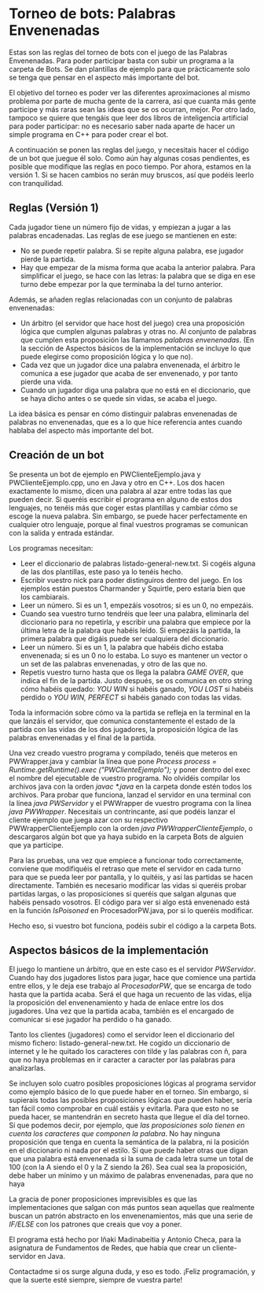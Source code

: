 # Torneo de bots: Palabras Envenenadas

Estas son las reglas del torneo de bots con el juego de las Palabras Envenenadas. Para poder participar basta con subir un programa a la carpeta de Bots. Se dan plantillas de ejemplo para que prácticamente solo se tenga que pensar en el aspecto más importante del bot. 

El objetivo del torneo es poder ver las diferentes aproximaciones al mismo problema por parte de mucha gente de la carrera, así que cuanta más gente participe y más raras sean las ideas que se os ocurran, mejor. Por otro lado, tampoco se quiere que tengáis que leer dos libros de inteligencia artificial para poder participar: no es necesario saber nada aparte de hacer un simple programa en C++ para poder crear el bot.

A continuación se ponen las reglas del juego, y necesitais hacer el código de un bot que juegue él solo. Como aún hay algunas cosas pendientes, es posible que modifique las reglas en poco tiempo. Por ahora, estamos en la versión 1. Si se hacen cambios no serán muy bruscos, así que podéis leerlo con tranquilidad.

## Reglas (Versión 1)

Cada jugador tiene un número fijo de vidas, y empiezan a jugar a las palabras encadenadas. Las reglas de ese juego se mantienen en este:

- No se puede repetir palabra. Si se repite alguna palabra, ese jugador pierde la partida.
- Hay que empezar de la misma forma que acaba la anterior palabra. Para simplificar el juego, se hace con las letras: la palabra que se diga en ese turno debe empezar por la que terminaba la del turno anterior.

Además, se añaden reglas relacionadas con un conjunto de palabras envenenadas:

- Un árbitro (el servidor que hace host del juego) crea una proposición lógica que cumplen algunas palabras y otras no. Al conjunto de palabras que cumplen esta proposición las llamamos *palabras envenenadas*. (En la sección de Aspectos básicos de la implementación se incluye lo que puede elegirse como proposición lógica y lo que no).
- Cada vez que un jugador dice una palabra envenenada, el árbitro le comunica a ese jugador que acaba de ser envenenado, y por tanto pierde una vida.
- Cuando un jugador diga una palabra que no está en el diccionario, que se haya dicho antes o se quede sin vidas, se acaba el juego.

La idea básica es pensar en cómo distinguir palabras envenenadas de palabras no envenenadas, que es a lo que hice referencia antes cuando hablaba del aspecto más importante del bot.

## Creación de un bot

Se presenta un bot de ejemplo en PWClienteEjemplo.java y PWClienteEjemplo.cpp, uno en Java y otro en C++. Los dos hacen exactamente lo mismo, dicen una palabra al azar entre todas las que pueden decir. Si queréis escribir el programa en alguno de estos dos lenguajes, no tenéis más que coger estas plantillas y cambiar cómo se escoge la nueva palabra. Sin embargo, se puede hacer perfectamente en cualquier otro lenguaje, porque al final vuestros programas se comunican con la salida y entrada estándar.

Los programas necesitan:

- Leer el diccionario de palabras listado-general-new.txt. Si cogéis alguna de las dos plantillas, este paso ya lo tenéis hecho.
- Escribir vuestro nick para poder distinguiros dentro del juego. En los ejemplos están puestos Charmander y Squirtle, pero estaría bien que los cambiarais.
- Leer un número. Si es un 1, empezáis vosotros; si es un 0, no empezáis.
- Cuando sea vuestro turno tendréis que leer una palabra, eliminarla del diccionario para no repetirla, y escribir una palabra que empiece por la última letra de la palabra que habéis leído. Si empezáis la partida, la primera palabra que digáis puede ser cualquiera del diccionario. 
- Leer un número. Si es un 1, la palabra que habéis dicho estaba envenenada; si es un 0 no lo estaba. Lo suyo es mantener un vector o un set de las palabras envenenadas, y otro de las que no.
- Repetís vuestro turno hasta que os llega la palabra *GAME OVER*, que indica el fin de la partida. Justo después, se os comunica en otro string cómo habéis quedado: *YOU WIN* si habéis ganado, *YOU LOST* si habéis perdido o *YOU WIN, PERFECT* si habéis ganado con todas las vidas.

Toda la información sobre cómo va la partida se refleja en la terminal en la que lanzáis el servidor, que comunica constantemente el estado de la partida con las vidas de los dos jugadores, la proposición lógica de las palabras envenenadas y el final de la partida.

Una vez creado vuestro programa y compilado, tenéis que meteros en PWWrapper.java y cambiar la línea que pone *Process process = Runtime.getRuntime().exec ("PWClienteEjemplo");* y poner dentro del exec el nombre del ejecutable de vuestro programa. No olvidéis compilar los archivos java con la orden _javac *.java_ en la carpeta donde estén todos los archivos. Para probar que funciona, lanzad el servidor en una terminal con la línea *java PWServidor* y el PWWrapper de vuestro programa con la línea *java PWWrapper*. Necesitais un contrincante, así que podéis lanzar el cliente ejemplo que juega azar con su respectivo PWWrapperClienteEjemplo con la orden *java PWWrapperClienteEjemplo*, o descargaros algún bot que ya haya subido en la carpeta Bots de alguien que ya participe.

Para las pruebas, una vez que empiece a funcionar todo correctamente, conviene que modifiquéis el retraso que mete el servidor en cada turno para que se pueda leer por pantalla, y lo quitéis, y así las partidas se hacen directamente. También es necesario modificar las vidas si queréis probar partidas largas, o las proposiciones si queréis que salgan algunas que habéis pensado vosotros. El código para ver si algo está envenenado está en la función *IsPoisoned* en ProcesadorPW.java, por si lo queréis modificar.

Hecho eso, si vuestro bot funciona, podéis subir el código a la carpeta Bots.


## Aspectos básicos de la implementación

El juego lo mantiene un árbitro, que en este caso es el servidor *PWServidor*. Cuando hay dos jugadores listos para jugar, hace que comience una partida entre ellos, y le deja ese trabajo al *ProcesadorPW*, que se encarga de todo hasta que la partida acaba. Será el que haga un recuento de las vidas, elija la proposición del envenenamiento y hada de enlace entre los dos jugadores. Una vez que la partida acaba, también es el encargado de comunicar si ese jugador ha perdido o ha ganado.

Tanto los clientes (jugadores) como el servidor leen el diccionario del mismo fichero: listado-general-new.txt. He cogido un diccionario de internet y le he quitado los caracteres con tilde y las palabras con ñ, para que no haya problemas en ir caracter a caracter por las palabras para analizarlas. 

Se incluyen solo cuatro posibles proposiciones lógicas al programa servidor como ejemplo básico de lo que puede haber en el torneo. Sin embargo, si supierais todas las posibles proposiciones lógicas que pueden haber, sería tan fácil como comprobar en cuál estáis y evitarla. Para que esto no se pueda hacer, se mantendrán en secreto hasta que llegue el día del torneo. Sí que podemos decir, por ejemplo, que *las proposiciones solo tienen en cuenta los caracteres que componen la palabra*. No hay ninguna proposición que tenga en cuenta la semántica de la palabra, ni la posición en el diccionario ni nada por el estilo. Sí que puede haber otras que digan que una palabra está envenenada si la suma de cada letra sume un total de 100 (con la A siendo el 0 y la Z siendo la 26). Sea cual sea la proposición, debe haber un mínimo y un máximo de palabras envenenadas, para que no haya 

La gracia de poner proposiciones imprevisibles es que las implementaciones que salgan con más puntos sean aquellas que realmente buscan un patrón abstracto en los envenenamientos, más que una serie de *IF/ELSE* con los patrones que creais que voy a poner. 

El programa está hecho por Iñaki Madinabeitia y Antonio Checa, para la asignatura de Fundamentos de Redes, que había que crear un cliente-servidor en Java. 

Contactadme si os surge alguna duda, y eso es todo. ¡Feliz programación, y que la suerte esté siempre, siempre de vuestra parte!
